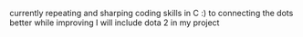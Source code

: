  currently repeating and sharping coding skills in C :)
to connecting the dots better while improving I will include dota 2 in my project 
